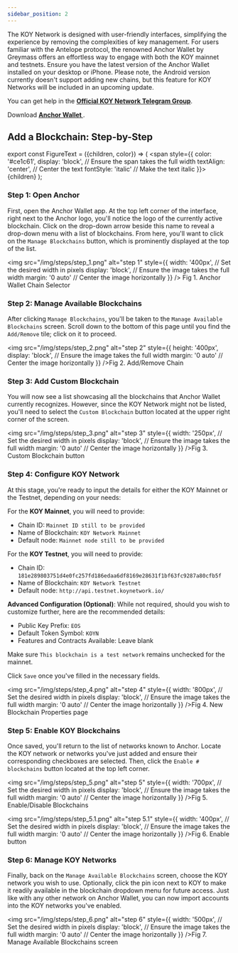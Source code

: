 ```yaml
---
sidebar_position: 2
---
```


<!-- ## How to: Add KOY Network to Anchor Wallet -->

The KOY Network is designed with user-friendly interfaces, simplifying the experience by removing the complexities of key management. For users familiar with the Antelope protocol, the renowned Anchor Wallet by Greymass offers an effortless way to engage with both the KOY mainnet and testnets. Ensure you have the latest version of the Anchor Wallet installed on your desktop or iPhone. Please note, the Android version currently doesn't support adding new chains, but this feature for KOY Networks will be included in an upcoming update.

You can get help in the **[Official KOY Network Telegram Group](https://t.me/KOYJumuiya)**.

Download **[Anchor Wallet ](https://www.greymass.com/anchor#download)**.

## Add a Blockchain: Step-by-Step

export const FigureText = ({children, color}) => (
  <span
    style={{
      color: '#ce1c61',
      display: 'block', // Ensure the span takes the full width
      textAlign: 'center', // Center the text
      fontStyle: 'italic' // Make the text italic
    }}>
    {children}
  </span>
);

### Step 1: Open Anchor

First, open the Anchor Wallet app. At the top left corner of the interface, right next to the Anchor logo, you'll notice the logo of the currently active blockchain. Click on the drop-down arrow beside this name to reveal a drop-down menu with a list of blockchains. From here, you'll want to click on the `Manage Blockchains` button, which is prominently displayed at the top of the list.

<!-- ![step 1](/img/S1.PNG)<FigureText>Fig 1. Anchor Wallet Chain Selector</FigureText> -->
<img
    src="/img/steps/step_1.png"
    alt="step 1"
    style={{
      width: '400px', // Set the desired width in pixels
      display: 'block', // Ensure the image takes the full width
      margin: '0 auto' // Center the image horizontally
    }}
  />
  <FigureText>Fig 1. Anchor Wallet Chain Selector</FigureText>

### Step 2: Manage Available Blockchains

After clicking `Manage Blockchains`, you'll be taken to the `Manage Available Blockchains` screen. Scroll down to the bottom of this page until you find the `Add/Remove` tile; click on it to proceed.

<img
    src="/img/steps/step_2.png"
    alt="step 2"
    style={{
      height: '400px',
      display: 'block', // Ensure the image takes the full width
      margin: '0 auto' // Center the image horizontally
    }}
  /><FigureText>Fig 2. Add/Remove Chain</FigureText>

### Step 3: Add Custom Blockchain

You will now see a list showcasing all the blockchains that Anchor Wallet currently recognizes. However, since the KOY Network might not be listed, you'll need to select the `Custom Blockchain` button located at the upper right corner of the screen.

<img
    src="/img/steps/step_3.png"
    alt="step 3"
    style={{
      width: '250px', // Set the desired width in pixels
      display: 'block', // Ensure the image takes the full width
      margin: '0 auto' // Center the image horizontally
    }}
  /><FigureText>Fig 3. Custom Blockchain button</FigureText>

### Step 4: Configure KOY Network

At this stage, you're ready to input the details for either the KOY Mainnet or the Testnet, depending on your needs:

For the **KOY Mainnet**, you will need to provide:

- Chain ID: `Mainnet ID still to be provided`
- Name of Blockchain: `KOY Network Mainnet`
- Default node: `Mainnet node still to be provided`

For the **KOY Testnet**, you will need to provide:

- Chain ID: `181e289803751d4e0fc257fd186edaa6df8169e28631f1bf63fc9287a80cfb5f`
- Name of Blockchain: `KOY Network Testnet`
- Default node: `http://api.testnet.koynetwork.io/`

**Advanced Configuration (Optional)**: While not required, should you wish to customize further, here are the recommended details:

- Public Key Prefix: `EOS`
- Default Token Symbol: `KOYN`
- Features and Contracts Available: Leave blank

Make sure `This blockchain is a test network` remains unchecked for the mainnet.

Click `Save` once you've filled in the necessary fields.

<img
    src="/img/steps/step_4.png"
    alt="step 4"
    style={{
      width: '800px', // Set the desired width in pixels
      display: 'block', // Ensure the image takes the full width
      margin: '0 auto' // Center the image horizontally
    }}
  /><FigureText>Fig 4. New Blockchain Properties page</FigureText>

### Step 5: Enable KOY Blockchains

Once saved, you'll return to the list of networks known to Anchor. Locate the KOY network or networks you've just added and ensure their corresponding checkboxes are selected. Then, click the `Enable # blockchains` button located at the top left corner.

<img
    src="/img/steps/step_5.png"
    alt="step 5"
    style={{
      width: '700px', // Set the desired width in pixels
      display: 'block', // Ensure the image takes the full width
      margin: '0 auto' // Center the image horizontally
    }}
  /><FigureText>Fig 5. Enable/Disable Blockchains</FigureText><br/>

<img
    src="/img/steps/step_5.1.png"
    alt="step 5.1"
    style={{
      width: '400px', // Set the desired width in pixels
      display: 'block', // Ensure the image takes the full width
      margin: '0 auto' // Center the image horizontally
    }}
  /><FigureText>Fig 6. Enable button</FigureText>

### Step 6: Manage KOY Networks

Finally, back on the `Manage Available Blockchains` screen, choose the KOY network you wish to use. Optionally, click the pin icon next to KOY to make it readily available in the blockchain dropdown menu for future access. Just like with any other network on Anchor Wallet, you can now import accounts into the KOY networks you've enabled.

<img
    src="/img/steps/step_6.png"
    alt="step 6"
    style={{
      width: '500px', // Set the desired width in pixels
      display: 'block', // Ensure the image takes the full width
      margin: '0 auto' // Center the image horizontally
    }}
  /><FigureText>Fig 7. Manage Available Blockchains screen</FigureText>

